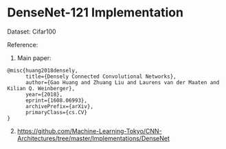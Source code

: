 # DenseNet-121 Implementation 

Dataset: Cifar100

Reference:

1. Main paper:

```
@misc{huang2018densely,
      title={Densely Connected Convolutional Networks}, 
      author={Gao Huang and Zhuang Liu and Laurens van der Maaten and Kilian Q. Weinberger},
      year={2018},
      eprint={1608.06993},
      archivePrefix={arXiv},
      primaryClass={cs.CV}
}
```

2. https://github.com/Machine-Learning-Tokyo/CNN-Architectures/tree/master/Implementations/DenseNet


